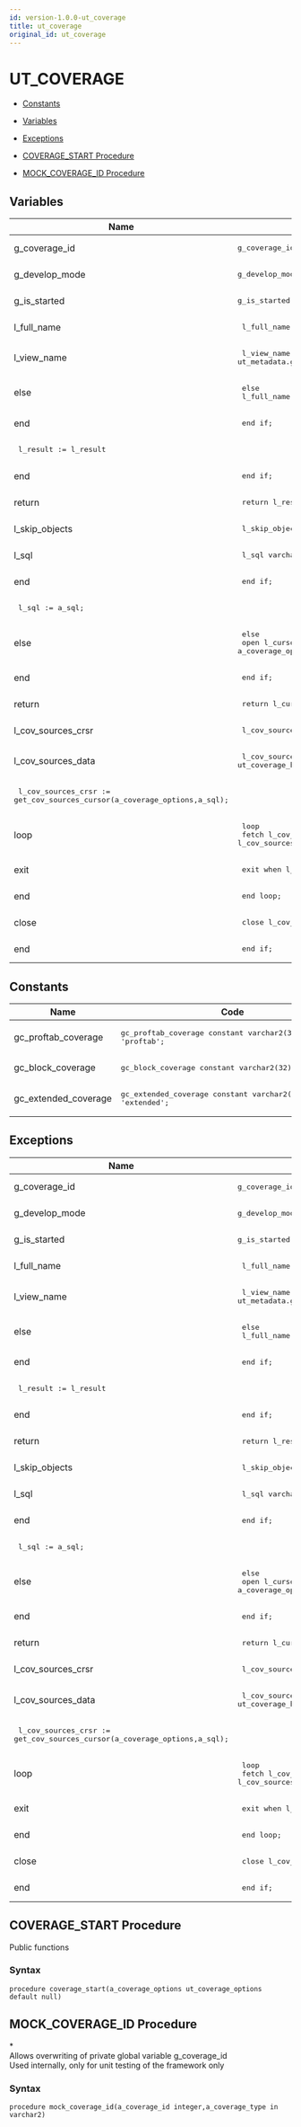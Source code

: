 ```yaml
---
id: version-1.0.0-ut_coverage
title: ut_coverage
original_id: ut_coverage
---
```


# UT_COVERAGE



- [Constants](#constants)

- [Variables](#variables)

- [Exceptions](#exceptions)

- [COVERAGE_START Procedure](#coverage_start)
- [MOCK_COVERAGE_ID Procedure](#mock_coverage_id)



## Variables<a name="variables"></a>

Name | Code | Description
--- | --- | ---
g_coverage_id | <pre>g_coverage_id   tt_coverage_id_arr;</pre> | 
g_develop_mode | <pre>g_develop_mode  boolean not null := false;</pre> | 
g_is_started | <pre>g_is_started    boolean not null := false;</pre> | 
l_full_name | <pre>  l_full_name varchar2(100);</pre> | 
l_view_name | <pre>  l_view_name      varchar2(200) := ut_metadata.get_dba_view('dba_source');</pre> | 
else | <pre>  else<br />    l_full_name := 'lower(s.owner||''.''||s.name)';</pre> | 
end | <pre>  end if;</pre> | 
 | <pre>  l_result := l_result ||' from '||l_view_name||q'[ s]';</pre> | 
end | <pre>  end if;</pre> | 
return | <pre>  return l_result;</pre> | 
l_skip_objects | <pre>  l_skip_objects  ut_object_names;</pre> | 
l_sql | <pre>  l_sql           varchar2(32767);</pre> | 
end | <pre>  end if;</pre> | 
 | <pre>  l_sql := a_sql;</pre> | 
else | <pre>  else<br />    open l_cursor for l_sql using a_coverage_options.schema_names, l_skip_objects;</pre> | 
end | <pre>  end if;</pre> | 
return | <pre>  return l_cursor;</pre> | 
l_cov_sources_crsr | <pre>  l_cov_sources_crsr sys_refcursor;</pre> | 
l_cov_sources_data | <pre>  l_cov_sources_data ut_coverage_helper.t_coverage_sources_tmp_rows;</pre> | 
 | <pre>    l_cov_sources_crsr := get_cov_sources_cursor(a_coverage_options,a_sql);</pre> | 
loop | <pre>    loop<br />      fetch l_cov_sources_crsr bulk collect into l_cov_sources_data limit 1000;</pre> | 
exit | <pre>      exit when l_cov_sources_crsr%notfound;</pre> | 
end | <pre>    end loop;</pre> | 
close | <pre>    close l_cov_sources_crsr;</pre> | 
end | <pre>  end if;</pre> | 

## Constants<a name="constants"></a>

Name | Code | Description
--- | --- | ---
gc_proftab_coverage | <pre>gc_proftab_coverage    constant varchar2(32) := 'proftab';</pre> | 
gc_block_coverage | <pre>gc_block_coverage      constant varchar2(32) := 'block';</pre> | 
gc_extended_coverage | <pre>gc_extended_coverage   constant varchar2(32) := 'extended';</pre> | 

## Exceptions<a name="exceptions"></a>

Name | Code | Description
--- | --- | ---
g_coverage_id | <pre>g_coverage_id   tt_coverage_id_arr;</pre> | 
g_develop_mode | <pre>g_develop_mode  boolean not null := false;</pre> | 
g_is_started | <pre>g_is_started    boolean not null := false;</pre> | 
l_full_name | <pre>  l_full_name varchar2(100);</pre> | 
l_view_name | <pre>  l_view_name      varchar2(200) := ut_metadata.get_dba_view('dba_source');</pre> | 
else | <pre>  else<br />    l_full_name := 'lower(s.owner||''.''||s.name)';</pre> | 
end | <pre>  end if;</pre> | 
 | <pre>  l_result := l_result ||' from '||l_view_name||q'[ s]';</pre> | 
end | <pre>  end if;</pre> | 
return | <pre>  return l_result;</pre> | 
l_skip_objects | <pre>  l_skip_objects  ut_object_names;</pre> | 
l_sql | <pre>  l_sql           varchar2(32767);</pre> | 
end | <pre>  end if;</pre> | 
 | <pre>  l_sql := a_sql;</pre> | 
else | <pre>  else<br />    open l_cursor for l_sql using a_coverage_options.schema_names, l_skip_objects;</pre> | 
end | <pre>  end if;</pre> | 
return | <pre>  return l_cursor;</pre> | 
l_cov_sources_crsr | <pre>  l_cov_sources_crsr sys_refcursor;</pre> | 
l_cov_sources_data | <pre>  l_cov_sources_data ut_coverage_helper.t_coverage_sources_tmp_rows;</pre> | 
 | <pre>    l_cov_sources_crsr := get_cov_sources_cursor(a_coverage_options,a_sql);</pre> | 
loop | <pre>    loop<br />      fetch l_cov_sources_crsr bulk collect into l_cov_sources_data limit 1000;</pre> | 
exit | <pre>      exit when l_cov_sources_crsr%notfound;</pre> | 
end | <pre>    end loop;</pre> | 
close | <pre>    close l_cov_sources_crsr;</pre> | 
end | <pre>  end if;</pre> | 




 
## COVERAGE_START Procedure<a name="coverage_start"></a>


<p>
<p>Public functions</p>
</p>

### Syntax
```plsql
procedure coverage_start(a_coverage_options ut_coverage_options default null)
```

 





 
## MOCK_COVERAGE_ID Procedure<a name="mock_coverage_id"></a>


<p>
<p>*<br />Allows overwriting of private global variable g_coverage_id<br />Used internally, only for unit testing of the framework only</p>
</p>

### Syntax
```plsql
procedure mock_coverage_id(a_coverage_id integer,a_coverage_type in varchar2)
```

 





 
